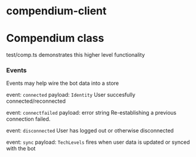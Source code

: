 # compendium-client


# Compendium class
test/comp.ts demonstrates this higher level functionality

### Events
Events may help wire the bot data into a store

event: `connected`
payload: `Identity`
User succesfully connected/reconnected

event: `connectfailed`
payload: error string
Re-establishing a previous connection failed.

event: `disconnected`
User has logged out or otherwise disconnected

event: `sync`
payload: `TechLevels`
fires when user data is updated or synced with the bot
